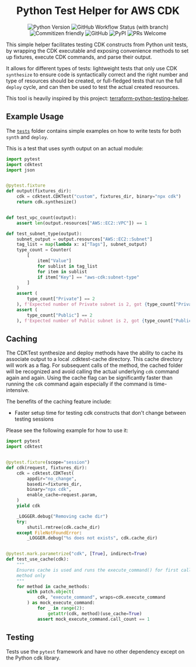<h1 align="center">Python Test Helper for AWS CDK</h1>

<p align="center">
<img alt="Python Version" src="https://img.shields.io/badge/python-3.10%20|%203.11-blue">
<img alt="GitHub Workflow Status (with branch)" src="https://img.shields.io/github/actions/workflow/status/leunguu/cdk-python-testing-helper/tests.yml?branch=main">
<img alt="Commitizen friendly" src="https://img.shields.io/badge/commitizen-friendly-brightgreen.svg">
<img alt="GitHub" src="https://img.shields.io/github/license/leunguu/cdk-python-testing-helper">
<img alt="PyPI" src="https://img.shields.io/pypi/v/cdktest">
<img alt="PRs Welcome" src=https://img.shields.io/badge/PRs-welcome-brightgreen.svg>
</p>

This simple helper facilitates testing CDK constructs from Python unit tests, by wrapping the CDK executable and exposing
convenience methods to set up fixtures, execute CDK commands, and parse their output.

It allows for different types of tests: lightweight tests that only use CDK `synthesize` to ensure code is syntactically
correct and the right number and type of resources should be created, or full-fledged tests that run the full `deploy` cycle,
and can then be used to test the actual created resources.

This tool is heavily inspired by this project: [terraform-python-testing-helper](https://github.com/GoogleCloudPlatform/terraform-python-testing-helper).

## Example Usage

The [`tests`](https://github.com/LEUNGUU/cdk-python-testing-helper/tree/main/tests) folder contains simple examples on how to
write tests for both `synth` and `deploy`.

This is a test that uses synth output on an actual module:

```python
import pytest
import cdktest
import json


@pytest.fixture
def output(fixtures_dir):
    cdk = cdktest.CDKTest("custom", fixtures_dir, binary="npx cdk")
    return cdk.synthesize()


def test_vpc_count(output):
    assert len(output.resources["AWS::EC2::VPC"]) == 1

def test_subnet_type(output):
    subnet_output = output.resources["AWS::EC2::Subnet"]
    tag_list = map(lambda x: x["Tags"], subnet_output)
    type_count = Counter(
        [
            item["Value"]
            for sublist in tag_list
            for item in sublist
            if item["Key"] == "aws-cdk:subnet-type"
        ]
    )
    assert (
        type_count["Private"] == 2
    ), f'Expected number of Private subnet is 2, got {type_count["Private"]}'
    assert (
        type_count["Public"] == 2
    ), f'Expected number of Public subnet is 2, got {type_count["Public"]}'
```

## Caching

The CDKTest synthesize and deploy methods have the ability to cache its associate output to a local .cdktest-cache directory. This cache directory
will work as a flag. For subsequent calls of the method, the cached folder will be recognized and avoid calling the actual underlying `cdk` command
again and again. Using the cache flag can be significantly faster than running the `cdk` command again especially if the command is time-intensive.

The benefits of the caching feature include:

  - Faster setup time for testing cdk constructs that don't change between testing sessions

Please see the following example for how to use it:
```python
import pytest
import cdktest


@pytest.fixture(scope="session")
def cdk(request, fixtures_dir):
    cdk = cdktest.CDKTest(
        appdir="no_change",
        basedir=fixtures_dir,
        binary="npx cdk",
        enable_cache=request.param,
    )
    yield cdk

    _LOGGER.debug("Removing cache dir")
    try:
        shutil.rmtree(cdk.cache_dir)
    except FileNotFoundError:
        _LOGGER.debug("%s does not exists", cdk.cache_dir)


@pytest.mark.parametrize("cdk", [True], indirect=True)
def test_use_cache(cdk):
    """
    Ensures cache is used and runs the execute_command() for first call of the
    method only
    """
    for method in cache_methods:
        with patch.object(
            cdk, "execute_command", wraps=cdk.execute_command
        ) as mock_execute_command:
            for _ in range(2):
                getattr(cdk, method)(use_cache=True)
            assert mock_execute_command.call_count == 1

```
## Testing

Tests use the `pytest` framework and have no other dependency except on the Python cdk library.
